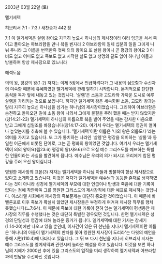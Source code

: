 2003년 03월 22일 (토)

멜기세덱



히브리서 7:1 - 7:3 / 새찬송가 442 장


7:1 이 멜기세덱은 살렘 왕이요 지극히 높으시 하나님의 제사장이라 여러 임금을 쳐서 죽이고 돌아오는 아브라함을 만나 복을 빈자라  2 아브라함이 일체 십분의 일을 그에게 나눠 주니라 그 이름을 번역한즉 첫째 의의 왕이요 또 살렘 왕이니 곧 평강의 왕이요  3 아비도 없고 어미도 없고 족보도 없고 시작한 날도 없고 생명의 끝도 없어 하나님 아들과 방불하여 항상 제사장으로 있느니라

해석도움





의의 왕, 평강의 왕(1-2)
저자는 이제 5장에서 언급하려다가 그 내용의 심오함과 수신자의 미숙함 때문에 유예하였던 멜기세덱에 관해 말하기 시작합니다.  본격적으로 단단한 음식을 독자 앞에 내놓고 있는 것입니다.  '살렘'은 소돔과 고모라와 가까운 도시로 예루살렘을 가리키는 것으로 보입니다.  하지만 멜기세덱 왕은 세속화된 소돔, 고모라 왕과는 달리 지극히 높으신 하나님을 섬기는 하나님의 제사장이었습니다.  그리하여 아브라함은 승전하고 돌아오던 길에 소돔 왕이 나와서 그에게 물질을 주려 했을 때는 받지 않았지만(창14:21-23) 멜기세덱이 하나님의 이름으로 복을 빌어 주었을 때는 감사한 마음으로 받고 그에게 십일조를 바쳤습니다(창14:17-20).  여기서 우리는 멜기세덱의 영권이 얼마나 높았는지를 추측해 볼 수 있습니다.  '멜기세덱'이란 이름은 '나의 왕은 의롭도다'라는 의미를 가지고 있습니다.  또 그가 통치하는 나라인 '살렘'은 평강을 의미하는 '샬롬'과 동일한 어근에서 비롯된 단어로, 그는 곧 평화의 왕이었던 것입니다.  여기서 우리는 멜기세덱이 의의 왕이요(렘23:6) 평강의 왕(사9:6)으로 오실 예수 그리스도를 예표하는 특별한 인물이라는 사실을 발견하게 됩니다.  예수님은 우리의 의가 되시고 우리에게 참된 평강을 주러 오신 왕이십니다.

영원한 제사장의 표본(3)
저자는 멜기세덱을 하나님 아들과 방불하여 항상 제사장으로 있다고 소개하고 있습니다.  이것은 저자가 멜기세덱을 예수님과 동등한 존재로 생각하였다는 것이 아니라 성경에 멜기세덱의 부모에 대한 언급이나 탄생과 죽음에 대한 기록이 없다는 점에 착안하여 그를 영원한 그리스도의 제사장직에 대한 예표로 제시하는 것입니다.  이스라엘 사회에서 제사장의 족보문제는 대단히 중요한 것이었습니다.  이 때문에 바벨론포로 이후 족보가 확실치 않았던 제사장들은 부정하게 여겨져 제사장 직무를 행치 못했습니다(느7:64).  이 때문에 족보에 대한 기록이 전혀 없는 멜기세덱이 평생동안 제사장의 직무를 수행했다는 것은 대단히 특별한 경우였던 것입니다.  한편 멜기세덱은 성경의 단일성과 영감에 대해 놀라운 증거가 됩니다.  멜기세덱에 대한 기사는 창세기(1:14-20)에만 나오고 있을 뿐인데, 이사건이 있은 뒤 천년을 지나서 멜기세덱이란 이름은 '하나니의 아들이 멜기세덱의 반차를 쫓아 영원한 제사장이 도리라'는 다윗의 예언을 통해 시편(110:4)에 나타나고 있습니다.  그 뒤 또 다시 천년을 지나서 히브리서 저자는 예수 그리스도를 멜게세덱과 관련시켜 놀라운 해설을 하고 있습니다.  이것을 보면 하나님의 지혜가 2000년 후에 있을 그리스도의 임직을 미리 생각하여 멜기세덱과 아브라함과의 만남을 주선하신 것입니다.